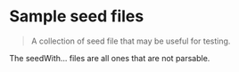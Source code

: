 # Sample seed files

> A collection of seed file that may be useful for testing.

The seedWith... files are all ones that are not parsable.
